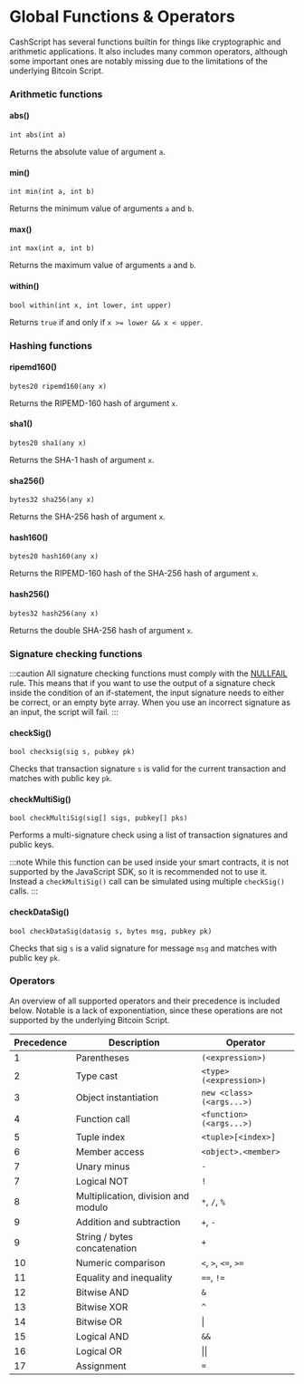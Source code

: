 # Global Functions & Operators

CashScript has several functions builtin for things like cryptographic and arithmetic applications. It also includes many common operators, although some important ones are notably missing due to the limitations of the underlying Bitcoin Script.

### Arithmetic functions <a href="#arithmetic-functions" id="arithmetic-functions"></a>

#### abs() <a href="#abs" id="abs"></a>

```solidity
int abs(int a)
```

Returns the absolute value of argument `a`.

#### min() <a href="#min" id="min"></a>

```solidity
int min(int a, int b)
```

Returns the minimum value of arguments `a` and `b`.

#### max() <a href="#max" id="max"></a>

```solidity
int max(int a, int b)
```

Returns the maximum value of arguments `a` and `b`.

#### within() <a href="#within" id="within"></a>

```solidity
bool within(int x, int lower, int upper)
```

Returns `true` if and only if `x >= lower && x < upper`.

### Hashing functions <a href="#hashing-functions" id="hashing-functions"></a>

#### ripemd160() <a href="#ripemd160" id="ripemd160"></a>

```solidity
bytes20 ripemd160(any x)
```

Returns the RIPEMD-160 hash of argument `x`.

#### sha1() <a href="#sha1" id="sha1"></a>

```solidity
bytes20 sha1(any x)
```

Returns the SHA-1 hash of argument `x`.

#### sha256() <a href="#sha256" id="sha256"></a>

```solidity
bytes32 sha256(any x)
```

Returns the SHA-256 hash of argument `x`.

#### hash160() <a href="#hash160" id="hash160"></a>

```solidity
bytes20 hash160(any x)
```

Returns the RIPEMD-160 hash of the SHA-256 hash of argument `x`.

#### hash256() <a href="#hash256" id="hash256"></a>

```solidity
bytes32 hash256(any x)
```

Returns the double SHA-256 hash of argument `x`.

### Signature checking functions <a href="#signature-checking-functions" id="signature-checking-functions"></a>

:::caution All signature checking functions must comply with the [NULLFAIL](https://github.com/bitcoin/bips/blob/master/bip-0146.mediawiki) rule. This means that if you want to use the output of a signature check inside the condition of an if-statement, the input signature needs to either be correct, or an empty byte array. When you use an incorrect signature as an input, the script will fail. :::

#### checkSig() <a href="#checksig" id="checksig"></a>

```solidity
bool checksig(sig s, pubkey pk)
```

Checks that transaction signature `s` is valid for the current transaction and matches with public key `pk`.

#### checkMultiSig() <a href="#checkmultisig" id="checkmultisig"></a>

```solidity
bool checkMultiSig(sig[] sigs, pubkey[] pks)
```

Performs a multi-signature check using a list of transaction signatures and public keys.

:::note While this function can be used inside your smart contracts, it is not supported by the JavaScript SDK, so it is recommended not to use it. Instead a `checkMultiSig()` call can be simulated using multiple `checkSig()` calls. :::

#### checkDataSig() <a href="#checkdatasig" id="checkdatasig"></a>

```solidity
bool checkDataSig(datasig s, bytes msg, pubkey pk)
```

Checks that sig `s` is a valid signature for message `msg` and matches with public key `pk`.

### Operators <a href="#operators" id="operators"></a>

An overview of all supported operators and their precedence is included below. Notable is a lack of exponentiation, since these operations are not supported by the underlying Bitcoin Script.

| Precedence | Description                         | Operator                 |
| ---------- | ----------------------------------- | ------------------------ |
| 1          | Parentheses                         | `(<expression>)`         |
| 2          | Type cast                           | `<type>(<expression>)`   |
| 3          | Object instantiation                | `new <class>(<args...>)` |
| 4          | Function call                       | `<function>(<args...>)`  |
| 5          | Tuple index                         | `<tuple>[<index>]`       |
| 6          | Member access                       | `<object>.<member>`      |
| 7          | Unary minus                         | `-`                      |
| 7          | Logical NOT                         | `!`                      |
| 8          | Multiplication, division and modulo | `*`, `/`, `%`            |
| 9          | Addition and subtraction            | `+`, `-`                 |
| 9          | String / bytes concatenation        | `+`                      |
| 10         | Numeric comparison                  | `<`, `>`, `<=`, `>=`     |
| 11         | Equality and inequality             | `==`, `!=`               |
| 12         | Bitwise AND                         | `&`                      |
| 13         | Bitwise XOR                         | `^`                      |
| 14         | Bitwise OR                          | \|                       |
| 15         | Logical AND                         | `&&`                     |
| 16         | Logical OR                          | \|\|                     |
| 17         | Assignment                          | `=`                      |
